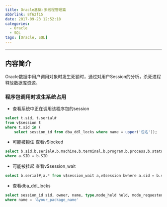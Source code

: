 ```yaml
---
title: Oracle基础-多线程管理篇
abbrlink: 8f62f15
date: 2017-09-23 12:52:18
categories:
  - Oracle
  - SQL
tags: [Oracle, SQL]
---
```

------
## 内容简介
Oracle数据中用户调用对象时发生死锁时，通过对用户Session的分析，杀死进程释放数据库资源。

### 程序包调用时发生系统占用

- 查看系统中正在调用该程序包的session
``` sql
select t.sid, t.serial#
from v$session t
where t.sid in (
	select session_id from dba_ddl_locks where name = upper('包名'));
```

- 可能被锁住 查看v$locked
``` sql
select b.sid,b.serial#,b.machine,b.terminal,b.program,b.process,b.status from v$lock a , v$session b
where a.SID = b.SID
```

- 可能被挂起 查看v$session_wait
``` sql
select b.serial#,a.* from v$session_wait a,v$session bwhere a.sid = b.sid
```

- 查看dba_ddl_locks
``` sql
select session_id sid, owner, name, type,mode_held held, mode_requested request from dba_ddl_locks
where name = '&your_package_name'				 
```
